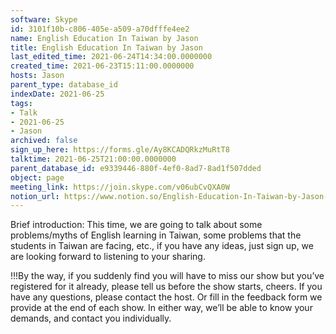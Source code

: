 ```yaml
---
software: Skype
id: 3101f10b-c806-405e-a509-a70dfffe4ee2
name: English Education In Taiwan by Jason
title: English Education In Taiwan by Jason
last_edited_time: 2021-06-24T14:34:00.0000000
created_time: 2021-06-23T15:11:00.0000000
hosts: Jason
parent_type: database_id
indexDate: 2021-06-25
tags:
- Talk
- 2021-06-25
- Jason
archived: false
sign_up_here: https://forms.gle/Ay8KCADQRkzMuRtT8
talktime: 2021-06-25T21:00:00.0000000
parent_database_id: e9339446-880f-4ef0-8ad7-8ad1f507dded
object: page
meeting_link: https://join.skype.com/v06ubCvQXA0W
notion_url: https://www.notion.so/English-Education-In-Taiwan-by-Jason-3101f10bc806405ea509a70dfffe4ee2
---
```




Brief introduction: This time, we are going to talk about some problems/myths of English learning in Taiwan, some problems that the students in Taiwan are facing, etc., if you have any ideas, just sign up, we are looking forward to listening to your sharing.

!!!By the way, if you suddenly find you will have to miss our show but you’ve registered for it already, please tell us before the show starts, cheers.
If you have any questions, please contact the host. Or fill in the feedback form we provide at the end of each show. In either way, we’ll be able to know your demands, and contact you individually.

